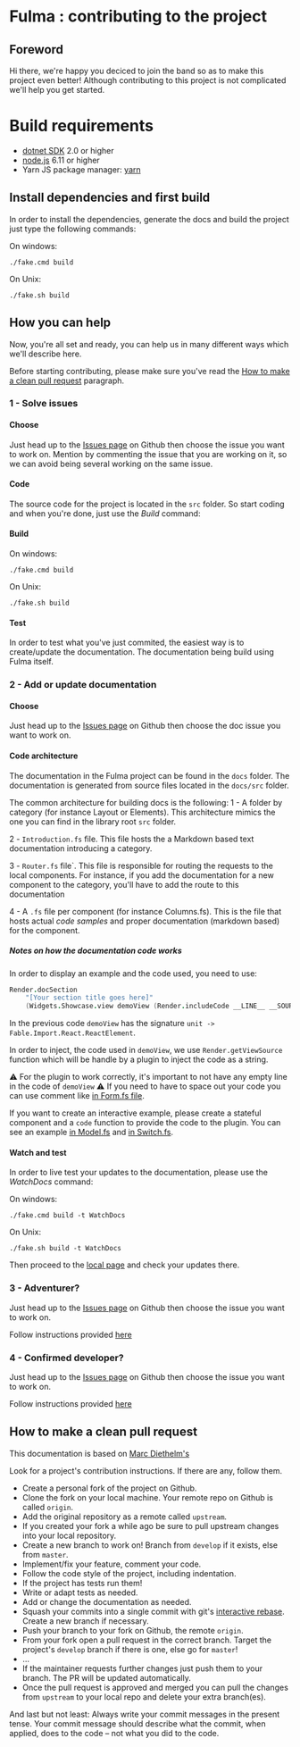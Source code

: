 # Fulma : contributing to the project

## Foreword
Hi there, we're happy you deciced to join the band so as to make this project even better!
Although contributing to this project is not complicated we'll help you get started.

# Build requirements

* [dotnet SDK](https://www.microsoft.com/net/download/core) 2.0 or higher
* [node.js](https://nodejs.org) 6.11 or higher
* Yarn JS package manager: [yarn](https://yarnpkg.com)

## Install dependencies and first build

In order to install the dependencies, generate the docs and build the project just type the following commands:

On windows:
```shell
./fake.cmd build
```

On Unix:
```shell
./fake.sh build
```

## How you can help
Now, you're all set and ready, you can help us in many different ways which we'll describe here.

Before starting contributing, please make sure you've read the [How to make a clean pull request](#how-to-make-a-clean-pull-requestpr) paragraph.

### 1 - Solve issues

#### Choose
Just head up to the [Issues page](https://github.com/kunjee17/GreenPrint/issues?q=is%3Aopen+is%3Aissue) on Github then choose the issue you want to work on. Mention by commenting the issue that you are working on it, so we can avoid being several working on the same issue.

#### Code
The source code for the project is located in the `src` folder.
So start coding and when you're done, just use the *Build* command:

#### Build

On windows:
```shell
./fake.cmd build
```

On Unix:
```shell
./fake.sh build
```

#### Test
In order to test what you've just commited, the easiest way is to create/update the documentation. The documentation being build using Fulma itself.

### 2 - Add or update documentation

#### Choose
Just head up to the [Issues page](https://github.com/kunjee17/GreenPrint/issues?q=is%3Aissue+is%3Aopen+label%3ADocumentation) on Github then choose the doc issue you want to work on.

#### Code architecture
The documentation in the Fulma project can be found in the `docs` folder. The documentation is generated from source files located in the `docs/src` folder.

The common architecture for building docs is the following:
1 - A folder by category (for instance Layout or Elements). This architecture mimics the one you can find in the library root `src` folder.

2 - `Introduction.fs` file. This file hosts the a Markdown based text documentation introducing a category.

3 - `Router.fs` file`. This file is responsible for routing the requests to the local components. For instance, if you add the documentation for a new component to the category, you'll have to add the route to this documentation

4 - A `.fs` file per component (for instance Columns.fs). This is the file that hosts actual *code samples* and proper documentation (markdown based) for the component.

##### Notes on how the documentation code works

In order to display an example and the code used, you need to use:

```fs
Render.docSection
    "[Your section title goes here]"
    (Widgets.Showcase.view demoView (Render.includeCode __LINE__ __SOURCE_FILE__))
```

In the previous code `demoView` has the signature `unit -> Fable.Import.React.ReactElement`.

In order to inject, the code used in `demoView`, we use `Render.getViewSource` function which will be handle by a plugin to inject the code as a string.

:warning: For the plugin to work correctly, it's important to not have any empty line in the code of `demoView` :warning: If you need to have to space out your code you can use comment like [in Form.fs file](docs/src/Fulma/Elements/Form.fs).

If you want to create an interactive example, please create a stateful component and a `code` function to provide the code to the plugin. You can see an example [in Model.fs](docs/src/Fulma/Components/Modal.fs) and [in Switch.fs](docs/src/FulmaExtensions/Switch.fs).

#### Watch and test
In order to live test your updates to the documentation, please use the *WatchDocs* command:

On windows:
```shell
./fake.cmd build -t WatchDocs
```

On Unix:
```shell
./fake.sh build -t WatchDocs
```

Then proceed to the [local page](http://localhost:8080) and check your updates there.

### 3 - Adventurer?
Just head up to the [Issues page](https://github.com/kunjee17/GreenPrint/issues?q=is%3Aissue+is%3Aopen+label%3A%22up+for+graps%22) on Github then choose the issue you want to work on.

Follow instructions provided [here](#1---solve-issues)

### 4 - Confirmed developer?
Just head up to the [Issues page](https://github.com/kunjee17/GreenPrint/issues?q=is%3Aissue+is%3Aopen+label%3Aenhancement) on Github then choose the issue you want to work on.

Follow instructions provided [here](#1---solve-issues)

## How to make a clean pull request

This documentation is based on [Marc Diethelm's](https://github.com/MarcDiethelm/contributing/edit/master/README.md)

Look for a project's contribution instructions. If there are any, follow them.

- Create a personal fork of the project on Github.
- Clone the fork on your local machine. Your remote repo on Github is called `origin`.
- Add the original repository as a remote called `upstream`.
- If you created your fork a while ago be sure to pull upstream changes into your local repository.
- Create a new branch to work on! Branch from `develop` if it exists, else from `master`.
- Implement/fix your feature, comment your code.
- Follow the code style of the project, including indentation.
- If the project has tests run them!
- Write or adapt tests as needed.
- Add or change the documentation as needed.
- Squash your commits into a single commit with git's [interactive rebase](https://help.github.com/articles/interactive-rebase). Create a new branch if necessary.
- Push your branch to your fork on Github, the remote `origin`.
- From your fork open a pull request in the correct branch. Target the project's `develop` branch if there is one, else go for `master`!
- …
- If the maintainer requests further changes just push them to your branch. The PR will be updated automatically.
- Once the pull request is approved and merged you can pull the changes from `upstream` to your local repo and delete
your extra branch(es).

And last but not least: Always write your commit messages in the present tense. Your commit message should describe what the commit, when applied, does to the code – not what you did to the code.
